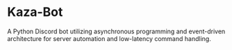 # Kaza-Bot
A Python Discord bot utilizing asynchronous programming and event-driven architecture for server automation and low-latency command handling.
